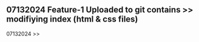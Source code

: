 07132024 Feature-1 Uploaded to git
contains >> modifiying index (html & css files)
---------------------------------
07132024 >>

